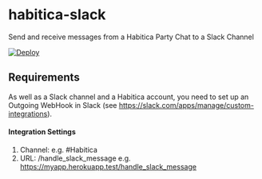 # habitica-slack
Send and receive messages from a Habitica Party Chat to a Slack Channel

[![Deploy](https://www.herokucdn.com/deploy/button.svg)](https://heroku.com/deploy?template=https://github.com/niteshpatel/habitica-slack)

## Requirements

As well as a Slack channel and a Habitica account, you need to set up an Outgoing WebHook in Slack (see https://slack.com/apps/manage/custom-integrations).  

#### Integration Settings
1. Channel: <your-slack-channel> e.g. #Habitica
2. URL: <heroku-app-url>/handle_slack_message e.g. https://myapp.herokuapp.test/handle_slack_message
